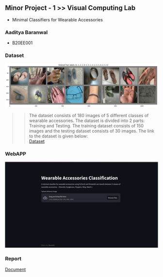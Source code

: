 ## Minor Project - 1  >> Visual Computing Lab 

* Minimal Classifiers for Wearable  Accessories

### Aaditya Baranwal

* B20EE001

### Dataset

![Image](assets/TrainImg.png)

>> The dataset consists of 180 images of 5 different classes of wearable accessories. The dataset is divided into 2 parts: Training and Testing. The training dataset consists of 150 images and the testing dataset consists of 30 images. The link to the dataset is given below: <br>
[Dataset](https://drive.google.com/drive/folders/1mdo8iInqFGXEhJxhW6qJ06tYs-78xa5M?usp=sharing)


### WebAPP

 [![WebApp](assets/preview.png)](https://minimal-wa-classifier.streamlit.app/)

### Report
[Document](assets/report.pdf)
